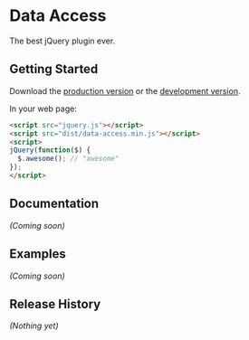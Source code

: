 # Data Access

The best jQuery plugin ever.

## Getting Started
Download the [production version][min] or the [development version][max].

[min]: https://raw.github.com/johnkpaul/data-access/master/dist/data-access.min.js
[max]: https://raw.github.com/johnkpaul/data-access/master/dist/data-access.js

In your web page:

```html
<script src="jquery.js"></script>
<script src="dist/data-access.min.js"></script>
<script>
jQuery(function($) {
  $.awesome(); // "awesome"
});
</script>
```

## Documentation
_(Coming soon)_

## Examples
_(Coming soon)_

## Release History
_(Nothing yet)_
